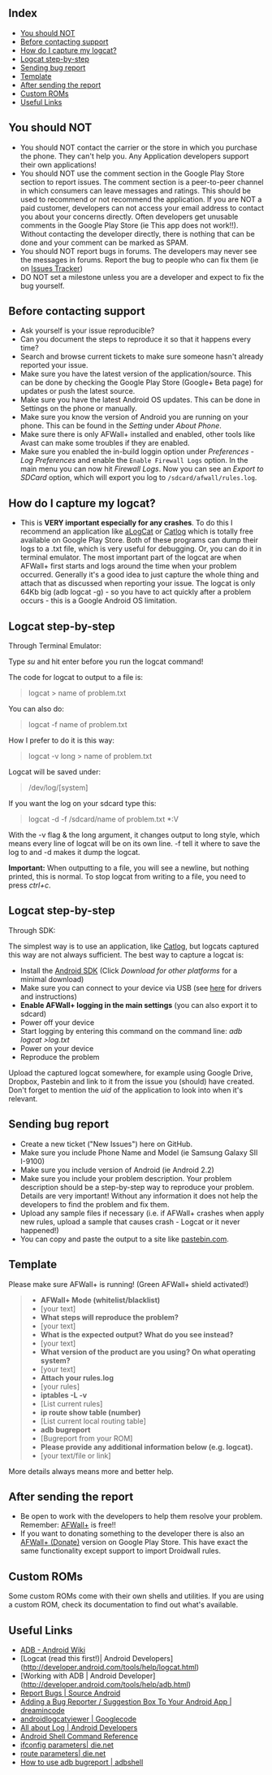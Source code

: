 Index
-----

* [You should NOT](#you-should-not)
* [Before contacting support](#before-contacting-support)
* [How do I capture my logcat?](#how-do-i-capture-my-logcat?)
* [Logcat step-by-step](#logcat-step-by-step)
* [Sending bug report](#sending-bug-report)
* [Template](#template)
* [After sending the report](#after-sending-the-report)
* [Custom ROMs](#custom-roms)
* [Useful Links](#useful-links)

You should NOT
--------------

* You should NOT contact the carrier or the store in which you purchase the phone. They can't help you. Any Application developers support their own applications!
* You should NOT use the comment section in the Google Play Store section to report issues. The comment section is a peer-to-peer channel in which consumers can leave messages and ratings. This should be used to recommend or not recommend the application. If you are NOT a paid customer, developers can not access your email address to contact you about your concerns directly. Often developers get unusable comments in the Google Play Store (ie This app does not work!!). Without contacting the developer directly, there is nothing that can be done and your comment can be marked as SPAM.
* You should NOT report bugs in forums. The developers may never see the messages in forums. Report the bug to people who can fix them (ie on [Issues Tracker](https://github.com/ukanth/afwall/issues))
* DO NOT set a milestone unless you are a developer and expect to fix the bug yourself.

Before contacting support
-------------------------

* Ask yourself is your issue reproducible?
* Can you document the steps to reproduce it so that it happens every time?
* Search and browse current tickets to make sure someone hasn't already reported your issue.
* Make sure you have the latest version of the application/source. This can be done by checking the Google Play Store (Google+ Beta page) for updates or push the latest source.
* Make sure you have the latest Android OS updates. This can be done in Settings on the phone or manually.
* Make sure you know the version of Android you are running on your phone. This can be found in the _Setting_ under _About Phone_.
* Make sure there is only AFWall+ installed and enabled, other tools like Avast can make some troubles if they are enabled.
* Make sure you enabled the in-build loggin option under _Preferences_ - _Log_ _Preferences_ and enable the <code>Enable Firewall Logs</code> option. In the main menu you can now hit _Firewall_ _Logs_. Now you can see an _Export to SDCard_ option, which will export you log to <code>/sdcard/afwall/rules.log</code>.

How do I capture my logcat?
---------------------------
* This is **VERY important especially for any crashes**. To do this I recommend an application like [aLogCat](https://play.google.com/store/apps/details?id=org.jtb.alogcat&hl=de) or [Catlog](https://play.google.com/store/apps/details?id=com.nolanlawson.logcat&feature=search_result#?t=W251bGwsMSwxLDEsImNvbS5ub2xhbmxhd3Nvbi5sb2djYXQiXQ..) which is totally free available on Google Play Store. Both of these programs can dump their logs to a .txt file, which is very useful for debugging. Or, you can do it in terminal emulator. The most important part of the logcat are when AFWall+ first starts and logs around the time when your problem occurred. Generally it's a good idea to just capture the whole thing and attach that as discussed when reporting your issue. The logcat is only 64Kb big (adb logcat -g) - so you have to act quickly after a problem occurs - this is a Google Android OS limitation.

Logcat step-by-step
-------------------

Through Terminal Emulator:

Type _su_ and hit enter before you run the logcat command! 

The code for logcat to output to a file is:
> logcat > name of problem.txt

You can also do:
> logcat -f name of problem.txt

How I prefer to do it is this way:
> logcat -v long > name of problem.txt

Logcat will be saved under:
> /dev/log/[system]

If you want the log on your sdcard type this:
> logcat -d -f /sdcard/name of problem.txt *:V

With the -v flag & the long argument, it changes output to long style, which means every line of logcat will be on its own line. -f tell it where to save the log to and -d makes it dump the logcat.

**Important:** When outputting to a file, you will see a newline, but nothing printed, this is normal. To stop logcat from writing to a file, you need to press _ctrl+c_.


## Logcat step-by-step

Through SDK:

The simplest way is to use an application, like [Catlog](https://play.google.com/store/apps/details?id=com.nolanlawson.logcat),
but logcats captured this way are not always sufficient. The best way to capture a logcat is:

* Install the [Android SDK](http://developer.android.com/sdk/index.html) (Click *Download for other platforms* for a minimal download)
* Make sure you can connect to your device via USB (see [here](http://developer.android.com/sdk/win-usb.html) for drivers and instructions)
* **Enable AFWall+ logging in the main settings** (you can also export it to sdcard)
* Power off your device
* Start logging by entering this command on the command line: *adb logcat >log.txt*
* Power on your device
* Reproduce the problem

Upload the captured logcat somewhere, for example using Google Drive, Dropbox, Pastebin and link to it from the issue you (should) have created. Don't forget to mention the *uid* of the application to look into when it's relevant.

Sending bug report
------------------

* Create a new ticket ("New Issues") here on GitHub.
* Make sure you include Phone Name and Model (ie Samsung Galaxy SII I-9100)
* Make sure you include version of Android (ie Android 2.2)
* Make sure you include your problem description. Your problem description should be a step-by-step way to reproduce your problem. Details are very important! Without any information it does not help the developers to find the problem and fix them.
* Upload any sample files if necessary (i.e. if AFWall+ crashes when apply new rules, upload a sample that causes crash - Logcat or it never happened!)
* You can copy and paste the output to a site like [pastebin.com](http://www.pastebin.com/).

Template
--------

Please make sure AFWall+ is running! (Green AFWall+ shield activated!)
>* **AFWall+ Mode (whitelist/blacklist)**
>* [your text]
>* **What steps will reproduce the problem?**
>* [your text]
>* **What is the expected output? What do you see instead?**
>* [your text]
>* **What version of the product are you using? On what operating system?**
>* [your text]
>* **Attach your rules.log** 
>* [your rules]
>* **iptables -L -v** 
>* [List current rules]
>* **ip route show table (number)** 
>* [List current local routing table]
>* **adb bugreport** 
>* [Bugreport from your ROM]
>* **Please provide any additional information below (e.g. logcat).**
>* [your text/file or link]

More details always means more and better help.

After sending the report
------------------------

* Be open to work with the developers to help them resolve your problem. Remember: [AFWall+](https://github.com/ukanth/afwall) is free!!
* If you want to donating something to the developer there is also an [AFWall+ (Donate)](https://play.google.com/store/apps/details?id=dev.ukanth.ufirewall.donate) version on Google Play Store. This have exact the same functionality except support to import Droidwall rules. 

Custom ROMs
-----------
Some custom ROMs come with their own shells and utilities. If you are using a custom ROM, check its documentation to find out what's available.

Useful Links
------------

* [ADB - Android Wiki](http://android-dls.com/wiki/index.php?title=ADB)
* [Logcat (read this first!)|  Android Developers] (http://developer.android.com/tools/help/logcat.html)
* [Working with ADB | Android Developer] (http://developer.android.com/tools/help/adb.html)
* [Report Bugs | Source Android](https://source.android.com/source/report-bugs.html)
* [Adding a Bug Reporter / Suggestion Box To Your Android App | dreamincode](http://www.dreamincode.net/forums/topic/244932-adding-a-bug-reporter-suggestion-box-to-your-android-app/)
* [androidlogcatviewer | Googlecode](https://code.google.com/p/androidlogcatviewer/downloads/list)
* [All about Log | Android Developers](https://developer.android.com/reference/android/util/Log.html)
* [Android Shell Command Reference](https://github.com/jackpal/Android-Terminal-Emulator/wiki/Android-Shell-Command-Reference)
* [ifconfig parameters| die.net](http://linux.die.net/man/8/ifconfig)
* [route parameters| die.net](http://linux.die.net/man/8/route)
* [How to use adb bugreport | adbshell ](http://adbshell.com/commands/adb-bugreport/how-to-use-adb-bugreport.html)